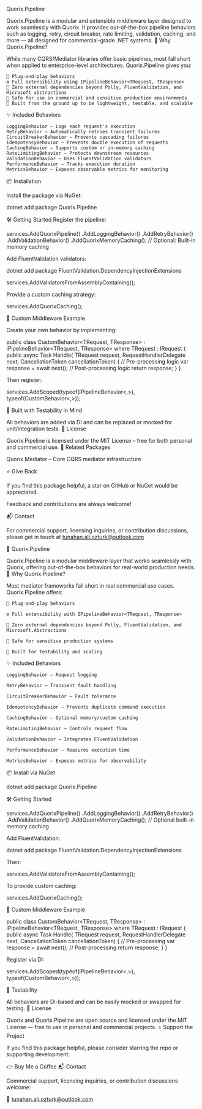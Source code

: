Quorix.Pipeline

Quorix.Pipeline is a modular and extensible middleware layer designed to work seamlessly with Quorix.
It provides out-of-the-box pipeline behaviors such as logging, retry, circuit breaker, rate limiting, validation, caching, and more — all designed for commercial-grade .NET systems.
🎯 Why Quorix.Pipeline?

While many CQRS/Mediator libraries offer basic pipelines, most fall short when applied to enterprise-level architectures.
Quorix.Pipeline gives you:

    🔌 Plug-and-play behaviors
    ⚙️ Full extensibility using IPipelineBehavior<TRequest, TResponse>
    🚀 Zero external dependencies beyond Polly, FluentValidation, and Microsoft abstractions
    🔐 Safe for use in commercial and sensitive production environments
    🧱 Built from the ground up to be lightweight, testable, and scalable

✨ Included Behaviors

    LoggingBehavior – Logs each request's execution
    RetryBehavior – Automatically retries transient failures
    CircuitBreakerBehavior – Prevents cascading failures
    IdempotencyBehavior – Prevents double execution of requests
    CachingBehavior – Supports custom or in-memory caching
    RateLimitingBehavior – Protects downstream resources
    ValidationBehavior – Uses FluentValidation validators
    PerformanceBehavior – Tracks execution duration
    MetricsBehavior – Exposes observable metrics for monitoring

📦 Installation

Install the package via NuGet:

dotnet add package Quorix.Pipeline

🛠️ Getting Started Register the pipeline:

services.AddQuorixPipeline() .AddLoggingBehavior() .AddRetryBehavior() .AddValidationBehavior() .AddQuorixMemoryCaching(); // Optional: Built-in memory caching

Add FluentValidation validators:

dotnet add package FluentValidation.DependencyInjectionExtensions

services.AddValidatorsFromAssemblyContaining();

Provide a custom caching strategy:

services.AddQuorixCaching();

🔧 Custom Middleware Example

Create your own behavior by implementing:

public class CustomBehavior<TRequest, TResponse> : IPipelineBehavior<TRequest, TResponse> where TRequest : IRequest { public async Task Handle( TRequest request, RequestHandlerDelegate next, CancellationToken cancellationToken) { // Pre-processing logic var response = await next(); // Post-processing logic return response; } }

Then register:

services.AddScoped(typeof(IPipelineBehavior<,>), typeof(CustomBehavior<,>));

🧪 Built with Testability in Mind

All behaviors are added via DI and can be replaced or mocked for unit/integration tests. 📄 License

Quorix.Pipeline is licensed under the MIT License – free for both personal and commercial use. 🔗 Related Packages

Quorix.Mediator – Core CQRS mediator infrastructure

⭐ Give Back

If you find this package helpful, a star on GitHub or NuGet would be appreciated.

Feedback and contributions are always welcome!

📬 Contact

For commercial support, licensing inquiries, or contribution discussions, please get in touch at tunahan.ali.ozturk@outlook.com




🔌 Quorix.Pipeline

Quorix.Pipeline is a modular middleware layer that works seamlessly with Quorix, offering out-of-the-box behaviors for real-world production needs.
🎯 Why Quorix.Pipeline?

Most mediator frameworks fall short in real commercial use cases. Quorix.Pipeline offers:

    🔌 Plug-and-play behaviors

    ⚙️ Full extensibility with IPipelineBehavior<TRequest, TResponse>

    🚀 Zero external dependencies beyond Polly, FluentValidation, and Microsoft.Abstractions

    🔐 Safe for sensitive production systems

    🧪 Built for testability and scaling

✨ Included Behaviors

    LoggingBehavior – Request logging

    RetryBehavior – Transient fault handling

    CircuitBreakerBehavior – Fault tolerance

    IdempotencyBehavior – Prevents duplicate command execution

    CachingBehavior – Optional memory/custom caching

    RateLimitingBehavior – Controls request flow

    ValidationBehavior – Integrates FluentValidation

    PerformanceBehavior – Measures execution time

    MetricsBehavior – Exposes metrics for observability

📦 Install via NuGet

dotnet add package Quorix.Pipeline

🛠️ Getting Started

services.AddQuorixPipeline()
        .AddLoggingBehavior()
        .AddRetryBehavior()
        .AddValidationBehavior()
        .AddQuorixMemoryCaching(); // Optional built-in memory caching

Add FluentValidation:

dotnet add package FluentValidation.DependencyInjectionExtensions

Then:

services.AddValidatorsFromAssemblyContaining<YourValidator>();

To provide custom caching:

services.AddQuorixCaching();

🔧 Custom Middleware Example

public class CustomBehavior<TRequest, TResponse> : IPipelineBehavior<TRequest, TResponse>
    where TRequest : IRequest
{
    public async Task<TResponse> Handle(
        TRequest request,
        RequestHandlerDelegate<TResponse> next,
        CancellationToken cancellationToken)
    {
        // Pre-processing
        var response = await next();
        // Post-processing
        return response;
    }
}

Register via DI:

services.AddScoped(typeof(IPipelineBehavior<,>), typeof(CustomBehavior<,>));

🧪 Testability

All behaviors are DI-based and can be easily mocked or swapped for testing.
📄 License

Quorix and Quorix.Pipeline are open source and licensed under the MIT License — free to use in personal and commercial projects.
⭐ Support the Project

If you find this package helpful, please consider starring the repo or supporting development:

👉 Buy Me a Coffee
📬 Contact

Commercial support, licensing inquiries, or contribution discussions welcome:

📧 tunahan.ali.ozturk@outlook.com
